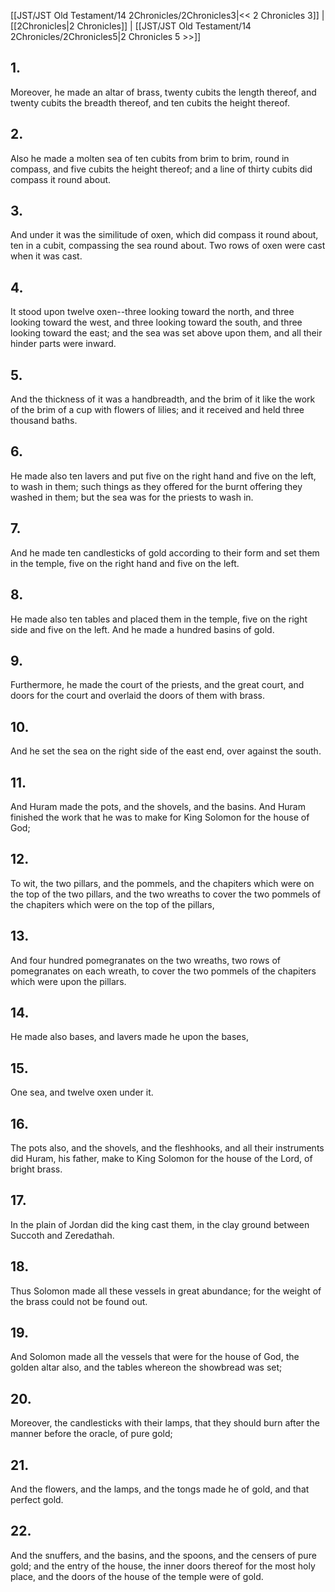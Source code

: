 [[JST/JST Old Testament/14 2Chronicles/2Chronicles3|<< 2 Chronicles 3]] | [[2Chronicles|2 Chronicles]] | [[JST/JST Old Testament/14 2Chronicles/2Chronicles5|2 Chronicles 5 >>]]
## 1.
Moreover, he made an altar of brass, twenty cubits the length thereof, and twenty cubits the breadth thereof, and ten cubits the height thereof.
## 2.
Also he made a molten sea of ten cubits from brim to brim, round in compass, and five cubits the height thereof; and a line of thirty cubits did compass it round about.
## 3.
And under it was the similitude of oxen, which did compass it round about, ten in a cubit, compassing the sea round about. Two rows of oxen were cast when it was cast.
## 4.
It stood upon twelve oxen\--three looking toward the north, and three looking toward the west, and three looking toward the south, and three looking toward the east; and the sea was set above upon them, and all their hinder parts were inward.
## 5.
And the thickness of it was a handbreadth, and the brim of it like the work of the brim of a cup with flowers of lilies; and it received and held three thousand baths.
## 6.
He made also ten lavers and put five on the right hand and five on the left, to wash in them; such things as they offered for the burnt offering they washed in them; but the sea was for the priests to wash in.
## 7.
And he made ten candlesticks of gold according to their form and set them in the temple, five on the right hand and five on the left.
## 8.
He made also ten tables and placed them in the temple, five on the right side and five on the left. And he made a hundred basins of gold.
## 9.
Furthermore, he made the court of the priests, and the great court, and doors for the court and overlaid the doors of them with brass.
## 10.
And he set the sea on the right side of the east end, over against the south.
## 11.
And Huram made the pots, and the shovels, and the basins. And Huram finished the work that he was to make for King Solomon for the house of God;
## 12.
To wit, the two pillars, and the pommels, and the chapiters which were on the top of the two pillars, and the two wreaths to cover the two pommels of the chapiters which were on the top of the pillars,
## 13.
And four hundred pomegranates on the two wreaths, two rows of pomegranates on each wreath, to cover the two pommels of the chapiters which were upon the pillars.
## 14.
He made also bases, and lavers made he upon the bases,
## 15.
One sea, and twelve oxen under it.
## 16.
The pots also, and the shovels, and the fleshhooks, and all their instruments did Huram, his father, make to King Solomon for the house of the Lord, of bright brass.
## 17.
In the plain of Jordan did the king cast them, in the clay ground between Succoth and Zeredathah.
## 18.
Thus Solomon made all these vessels in great abundance; for the weight of the brass could not be found out.
## 19.
And Solomon made all the vessels that were for the house of God, the golden altar also, and the tables whereon the showbread was set;
## 20.
Moreover, the candlesticks with their lamps, that they should burn after the manner before the oracle, of pure gold;
## 21.
And the flowers, and the lamps, and the tongs made he of gold, and that perfect gold.
## 22.
And the snuffers, and the basins, and the spoons, and the censers of pure gold; and the entry of the house, the inner doors thereof for the most holy place, and the doors of the house of the temple were of gold.

